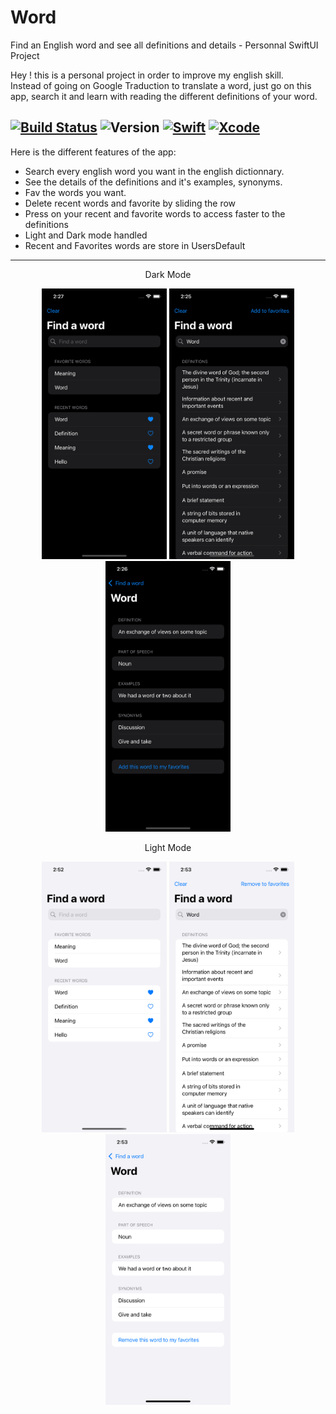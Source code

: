# Word
Find an English word and see all definitions and details - Personnal SwiftUI Project

Hey ! this is a personal project in order to improve my english skill.\
Instead of going on Google Traduction to translate a word, just go on this app, search it and learn with reading the different definitions of your word.

[![Build Status](https://img.shields.io/badge/platforms-iOS-green.svg)](https://github.com/Matttx/Word)
![Version](https://img.shields.io/badge/OS-iOS_15-green.svg)
[![Swift](https://img.shields.io/badge/Swift-5.1-orange.svg)](https://swift.org)
[![Xcode](https://img.shields.io/badge/Xcode-13.1-blue.svg)](https://developer.apple.com/xcode)
---
Here is the different features of the app:
- Search every english word you want in the english dictionnary.
- See the details of the definitions and it's examples, synonyms.
- Fav the words you want.
- Delete recent words and favorite by sliding the row
- Press on your recent and favorite words to access faster to the definitions
- Light and Dark mode handled
- Recent and Favorites words are store in UsersDefault
---

<div align="center" padding-bottom="40px">
  <p>Dark Mode</p>
</div>
<div align="center">
  <img src="assets/home.png" width=200/>
  <img src="assets/definitions.png" width=200/>
  <img src="assets/details.png" width=200/>
</div>

<div align="center" padding-bottom="40px">
  <p>Light Mode</p>
</div>
<div align="center">
  <img src="assets/home-light.png" width=200/>
  <img src="assets/definitions-light.png" width=200/>
  <img src="assets/details-light.png" width=200/>
</div>
